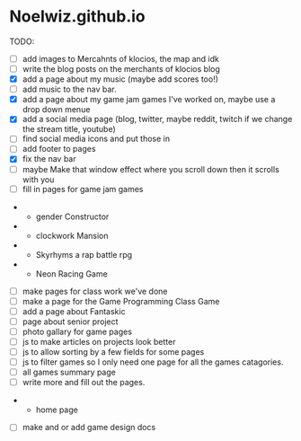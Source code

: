 # Noelwiz.github.io
TODO:
- [ ] add images to Mercahnts of klocios, the map and idk
- [ ] write the blog posts on the merchants of klocios blog
- [x] add a page about my music (maybe add scores too!)
- [ ] add music to the nav bar.
- [x] add a page about my game jam games I've worked on, maybe use a drop down menue
- [x] add a social media page (blog, twitter, maybe reddit, twitch if we change the stream title, youtube)
- [ ] find social media icons and put those in
- [ ] add footer to pages
- [x] fix the nav bar
- [ ] maybe Make that window effect where you scroll down then it scrolls with you
- [ ] fill in pages for game jam games
 - - gender Constructor
 - - clockwork Mansion
 - - Skyrhyms a rap battle rpg
 - - Neon Racing Game
- [ ] make pages for class work we've done
- [ ] make a page for the Game Programming Class Game
- [ ] add a page about Fantaskic
- [ ] page about senior project
- [ ] photo gallary for game pages
- [ ] js to make articles on projects look better
- [ ] js to allow sorting by a few fields for some pages
- [ ] js to filter games so I only need one page for all the games catagories.
- [ ] all games summary page
- [ ] write more and fill out the pages.
- - home page
- [ ] make and or add game design docs

